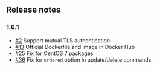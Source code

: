 ## Release notes

### 1.6.1

* [#2](https://github.com/FoundationDB/fdb-document-layer/issues/2) Support mutual TLS authentication
* [#13](https://github.com/FoundationDB/fdb-document-layer/issues/13) Official Dockerfile and image in Docker Hub 
* [#25](https://github.com/FoundationDB/fdb-document-layer/pull/25) Fix for CentOS 7 packages
* [#36](https://github.com/FoundationDB/fdb-document-layer/pull/36) Fix for `ordered` option in update/delete commands
